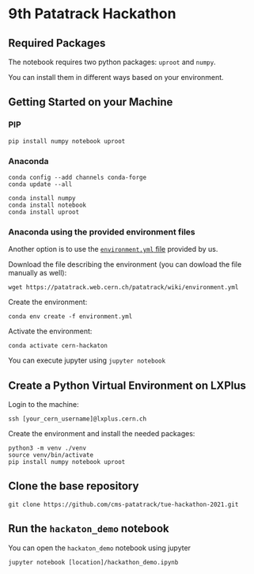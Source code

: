 # 9th Patatrack Hackathon

## Required Packages
The notebook requires two python packages: `uproot` and `numpy`.

You can install them in different ways based on your environment.

## Getting Started on your Machine

### PIP

```
pip install numpy notebook uproot
```

### Anaconda

```
conda config --add channels conda-forge
conda update --all

conda install numpy
conda install notebook
conda install uproot
```

### Anaconda using the provided environment files
Another option is to use the [`environment.yml` file](environment.yml) provided by us.

Download the file describing the environment (you can dowload the file manually as well):
```
wget https://patatrack.web.cern.ch/patatrack/wiki/environment.yml
```

Create the environment:

```
conda env create -f environment.yml
```

Activate the environment:

```
conda activate cern-hackaton
```

You can execute jupyter using `jupyter notebook`

## Create a Python Virtual Environment on LXPlus

Login to the machine:
```
ssh [your_cern_username]@lxplus.cern.ch
```

Create the environment and install the needed packages:
```
python3 -m venv ./venv
source venv/bin/activate
pip install numpy notebook uproot
```

## Clone the base repository

```
git clone https://github.com/cms-patatrack/tue-hackathon-2021.git
```

## Run the `hackaton_demo` notebook
You can open the `hackaton_demo` notebook using jupyter
```
jupyter notebook [location]/hackathon_demo.ipynb
```

